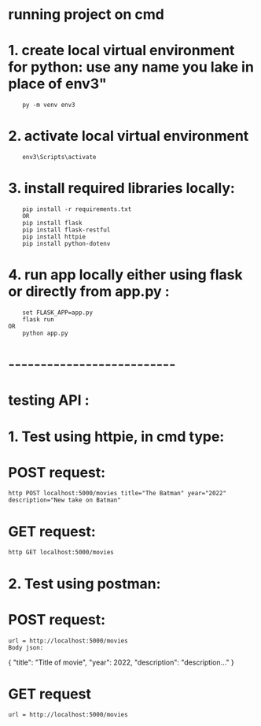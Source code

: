# running project on cmd

# 1. create local virtual environment for python: use any name you lake in place of env3" 
		py -m venv env3

# 2. activate local virtual environment
		env3\Scripts\activate

# 3. install required libraries locally:
		pip install -r requirements.txt
        OR
		pip install flask
		pip install flask-restful
		pip install httpie
		pip install python-dotenv

# 4. run app locally either using flask or directly from app.py :
   		set FLASK_APP=app.py
		flask run
    OR
        python app.py

# --------------------------
#       testing API :

# 1. Test using httpie, in cmd type:
# POST request:
    http POST localhost:5000/movies title="The Batman" year="2022" description="New take on Batman"

# GET request:
    http GET localhost:5000/movies

# 2. Test using postman:
# POST request:
    url = http://localhost:5000/movies
    Body json:
{
     "title": "Title of movie",
     "year": 2022,
     "description": "description..."
}

# GET request
    url = http://localhost:5000/movies
